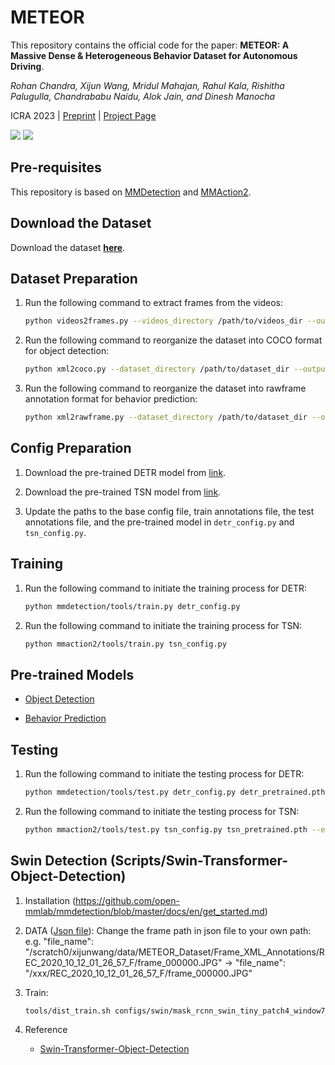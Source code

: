 # METEOR
This repository contains the official code for the paper: **METEOR: A Massive Dense & Heterogeneous Behavior Dataset for Autonomous Driving**.

*Rohan Chandra, Xijun Wang, Mridul Mahajan, Rahul Kala, Rishitha Palugulla, Chandrababu Naidu, Alok Jain, and Dinesh Manocha*

ICRA 2023 | [Preprint]([https://arxiv.org/pdf/2109.07648v1.pdf](https://arxiv.org/abs/2109.07648)) | [Project Page](https://gamma.umd.edu/meteor/)

<img src="https://github.com/MridulMahajan44/METEOR/blob/main/gifs/github_gif.gif"/> <img src="https://github.com/MridulMahajan44/METEOR/blob/main/gifs/WL.gif"/>



## Pre-requisites

This repository is based on [MMDetection](https://mmdetection.readthedocs.io/en/latest/get_started.html) and [MMAction2](https://mmaction2.readthedocs.io/en/latest/getting_started.html). 

## Download the Dataset
Download the dataset [**here**](https://umd.app.box.com/s/rys1c4d3dhtge775t6hm9uualkx7yn4q).

## Dataset Preparation

1. Run the following command to extract frames from the videos:

   ```bash
   python videos2frames.py --videos_directory /path/to/videos_dir --output_directory /path/to/output_dir
   ```

2. Run the following command to reorganize the dataset into COCO format for object detection:

   ```bash
   python xml2coco.py --dataset_directory /path/to/dataset_dir --output_directory /path/to/output_dir
   ```

3. Run the following command to reorganize the dataset into rawframe annotation format for behavior prediction:

   ```bash
   python xml2rawframe.py --dataset_directory /path/to/dataset_dir --output_directory /path/to/output_dir
   ```

## Config Preparation

1. Download the pre-trained DETR model from [link](https://download.openmmlab.com/mmdetection/v2.0/detr/detr_r50_8x2_150e_coco/detr_r50_8x2_150e_coco_20201130_194835-2c4b8974.pth).

2. Download the pre-trained TSN model from [link](https://download.openmmlab.com/mmaction/recognition/tsn/tsn_r101_1x1x5_50e_mmit_rgb/tsn_r101_1x1x5_50e_mmit_rgb_20200618-642f450d.pth).

3. Update the paths to the base config file, train annotations file, the test annotations file, and the pre-trained model in `detr_config.py` and `tsn_config.py`. 

## Training

1. Run the following command to initiate the training process for DETR:
    
   ```bash
   python mmdetection/tools/train.py detr_config.py
   ```

2. Run the following command to initiate the training process for TSN:
    
   ```bash
   python mmaction2/tools/train.py tsn_config.py
   ```
   
## Pre-trained Models

* [Object Detection](https://drive.google.com/file/d/17NMvTJZiRrLfSRWwjJd4zx4ELQ9_9uWq/view?usp=sharing)

* [Behavior Prediction](https://drive.google.com/file/d/1DPeiTTLZKoOboCTW-kaDDAl0UhNBCtZa/view?usp=sharing)

## Testing

1. Run the following command to initiate the testing process for DETR:
    
   ```bash
   python mmdetection/tools/test.py detr_config.py detr_pretrained.pth --eval bbox mAP recall
   ```

2. Run the following command to initiate the testing process for TSN:
    
   ```bash
   python mmaction2/tools/test.py tsn_config.py tsn_pretrained.pth --eval mmit_mean_average_precision
   ```
   
## Swin Detection (Scripts/Swin-Transformer-Object-Detection)
 
1. Installation (https://github.com/open-mmlab/mmdetection/blob/master/docs/en/get_started.md)

2. DATA ([Json file](https://drive.google.com/drive/folders/1BV2EUYH0G2rAIRrOwJaeWPkehaqEtuzg?usp=sharing)): 
 Change the frame path in json file to your own path:
 e.g. "file_name": "/scratch0/xijunwang/data/METEOR_Dataset/Frame_XML_Annotations/REC_2020_10_12_01_26_57_F/frame_000000.JPG" -> "file_name": "/xxx/REC_2020_10_12_01_26_57_F/frame_000000.JPG"

3. Train:
   ```bash
   tools/dist_train.sh configs/swin/mask_rcnn_swin_tiny_patch4_window7_mstrain_480-800_adamw_1x_metor.py 8 --cfg-options model.pretrained=<PRETRAIN_MODEL>
   ```
   
4. Reference 
   * [Swin-Transformer-Object-Detection](https://github.com/SwinTransformer/Swin-Transformer-Object-Detection)
   
   
 





 
 
